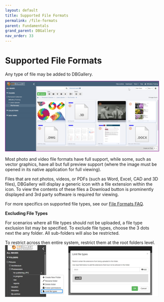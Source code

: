 ```yaml
---
layout: default
title: Supported File Formats
permalink: /file-formats
parent: Fundamentals
grand_parent: DBGallery
nav_order: 33
---
```


# Supported File Formats

Any type of file may be added to DBGallery.

<p><img style="border: 1px solid purple;" src="/assets/FileFormats.png" alt="Supported File Formats"/></p>

Most photo and video file formats have full support, while some, such as vector graphics, have
all but full preview support (where the image must be opened in its native application for full viewing).

Files that are not photos, videos, or PDFs (such as Word, Excel, CAD and 3D files), DBGallery will display a generic icon with a file extension within the icon.
To view the contents of these files a Download button is prominently displayed and 3rd party software is required for viewing.

For more specifics on supported file types, see our <a href="https://dbgallery.com/file-formats/" target="_blank">File Formats FAQ</a>.

<b>Excluding File Types</b>

For scenarios where all file types should not be uploaded, a file type exclusion list may be specified.  To exclude file types, choose the 3 dots next the any folder.  All sub-folders will also be restricted.

To restrict across then entire system, restrict them at the root folders level.
![File Type Exclusions](/assets/FileTypeExclusions.jpg)
